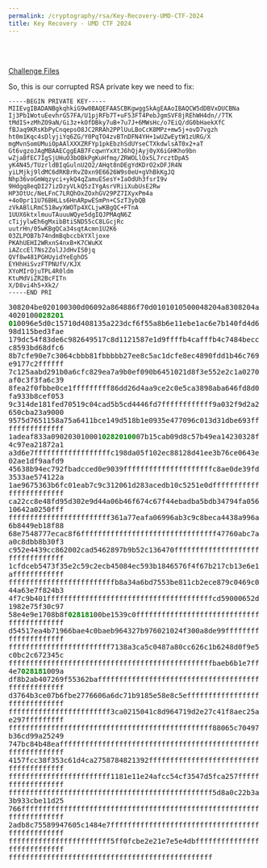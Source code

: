 ```yaml
---
permalink: /cryptography/rsa/Key-Recovery-UMD-CTF-2024
title: Key Recovery - UMD CTF 2024
---
```


<br>
<br>

[Challenge Files](https://github.com/Connor-McCartney/CTF_Files/tree/main/2024/UMD%20CTF/Key%20Recovery)

So, this is our corrupted RSA private key we need to fix:

```
-----BEGIN PRIVATE KEY-----
MIIEvgIBADANBgkqhkiG9w0BAQEFAASCBKgwggSkAgEAAoIBAQCW5dDBVxDUCBNa
Ij3Pb1WotuEevhrG57FA/U1pjRFb7T+uF53FT4PebJgmSVF8jREhWH4dn//7TK
tMdIS+zMhZO9aN/Gi3z+kOfDBky7uB+7u7J+6MWsHc/o7EiQ/dG0bHaekXfC
fBJaq9KRsKbPyCnqepsO8JC2RRAh2PPlUuLBoCcK8MPz+mw5j+ovD7vgzh
ht0m1Kqc4sDlyjiYq6ZG/Y0PqTO4zvBTnDFN4YH+1wUZwEytW1zURG/X
mgMvnSomUMuiOpAAlXXXZRFYp1pkEbzhSdUYseCTXkdwlsAT0x2+aT
Gt6vgzoJAgMBAAECggEAB7FcqwnYxXtJ6hQjAyj0yX6iGHKho9bn
wZjaBfEC7IgSjUHuO3bOBkPgKuHfmq/ZRWOLlOx5L7rcztDpA5
yK4N45/TUzrldBIqGulnU2O2/AHqt8nDEgYdKDrO2xDFJR4N
yiLMjkj9ldMC6dRKBrRvZ0xn9E6626W9s0eU+gVhBkKgJQ
Nhp36voGmWqzyci+ykQ4qZamuESesY+IaOdUh3fsrI9v
9Hdgq8eqDI27izDzyVLkQ5zIYgAsrVRiiXubUsE2Rw
HP3OtUc/NeLFnC7LRQhOxZOxhGV29PZ7IXyxPm4a
+4o0pr11U76BHLLs6HnARpwESmPn+CSzT3ybQB
zVkABlLRmC518wyXWOTp4XCLjwKBgQC+FTnA
1UUX6ktxlmuuTAuuuWQye5dgIQJPMAqN6Z
cTijylwEh6gMxibBtiSND55cC8LGcjRc
uutrHn/05wKBgQCa34sqtAcmn1U2K6
03ZLPOB7b74ndmBqbccbkYXljoxe
PKAhUEHI2WRxnS4nxB+K7CWuKX
iAZccEl7Ns2ZolJJdHvIS0jq
QVf8w481PGHUyidYeEghOS
EYHhHiSvzFTPNUfV/KJX
XYoMIrOjuTPL4R0ldm
KtuMdViZR2BcFITn
X/D8vi4h5+Xk2/
-----END PRI
```


<tt>308204be020100300d06092a864886f70d0101010500048204a8308204a4020100<span style="color:green">**028201<br>
01**</span>0096e5d0c15710d408135a223dcf6f55a8b6e11ebe1ac6e7b140fd4d698d115bed3fae<br>
179dc54f83de6c982649517c8d1121587e1d9ffffb4cafffb4c7484beccc8593bd68dfc6<br>
8b7cfe90e7c3064cbbb81fbbbbb27ee8c5ac1dcfe8ec4890fdd1b46c769e9177c2ffffff<br>
7c125aabd291b0a6cfc829ea7a9b0ef090b6451021d8f3e552e2c1a0270af0c3f3fa6c39<br>
8fea2f0fbbe0ce1fffffffff86dd26d4aa9ce2c0e5ca3898aba646fd8d0fa933b8cef053<br>
9c314de181fed70519c04cad5b5cd4446fd7ffffffffffff9a032f9d2a2650cba23a9000<br>
9575d7651158a75a6411bce149d518b1e0935e477096c013d31dbe693fffffffffffffff<br>
1adeaf833a090203010001<span style="color:green">**02820100**</span>07b15cab09d8c57b49ea14230328f4c97ea21872a1<br>
a3d6e7ffffffffffffffffffc198da05f102ec88128d41ee3b76ce0643e02ae1df9aafd9<br>
45638b94ec792fbadcced0e9039fffffffffffffffffffffc8ae0de39fd3533ae574122a<br>
1ae9675363b6fc01eab7c9c312061d283acedb10c5251e0dffffffffffffffffffffffff<br>
ca22cc8e48fd95d302e9d44a06b46f674c67f44ebadba5bdb34794fa05610642a0250fff<br>
ffffffffffffffffffffffff361a77eafa06996ab3c9c8beca4438a996a6b8449eb18f88<br>
68e7548777ecac8f6ffffffffffffffffffffffffffffffff47760abc7aa0c8dbb8b30f3<br>
c952e4439cc862002cad5462897b9b52c136470fffffffffffffffffffffffffffffffff<br>
1cfdceb5473f35e2c59c2ecb45084ec593b1846576f4f67b217cb13e6e1affffffffffff<br>
fffffffffffffffffffffffffb8a34a6bd7553be811cb2ece879c0469c044a63e7f824b3<br>
4f7c9b401fffffffffffffffffffffffffffffffffffffffcd59000652d1982e75f30c97<br>
58e4e9e1708b8f<span style="color:green">**028181**</span>00be1539c0ffffffffffffffffffffffffffffffffffffffffff<br>
d54517ea4b71966bae4c0baeb964327b976021024f300a8de99fffffffffffffffffffff<br>
ffffffffffffffffffffffff7138a3ca5c0487a80cc626c1b6248d0f9e5c0bc2c672345c<br>
ffffffffffffffffffffffffffffffffffffffffffffffffbaeb6b1e7ff4e7<span style="color:green">**028181**</span>009a<br>
df8b2ab407269f55362bafffffffffffffffffffffffffffffffffffffffffffffffffff<br>
d3764b3ce07b6fbe2776606a6dc71b9185e58e8c5effffffffffffffffffffffffffffff<br>
ffffffffffffffffffffffff3ca0215041c8d964719d2e27c41f8aec25ae297fffffffff<br>
ffffffffffffffffffffffffffffffffffffffffffffffff88065c70497b36cd99a25249<br>
747bc84b48eaffffffffffffffffffffffffffffffffffffffffffffffffffffffffffff<br>
4157fcc38f353c61d4ca2758784821392fffffffffffffffffffffffffffffffffffffff<br>
ffffffffffffffffffffffff1181e11e24afcc54cf3547d5fca257ffffffffffffffffff<br>
ffffffffffffffffffffffffffffffffffffffffffffffff5d8a0c22b3a3b933cbe11d25<br>
766fffffffffffffffffffffffffffffffffffffffffffffffffffffffffffffffffffff<br>
2adb8c75589947605c1484e7ffffffffffffffffffffffffffffffffffffffffffffffff<br>
ffffffffffffffffffffffff5ff0fcbe2e21e7e5e4dbffffffffffffffffffffffffffff<br>
ffffffffffffffffffffffffffffffffffffffffffffffff</tt><br>

